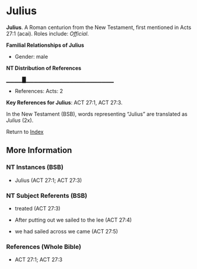 # Julius
**Julius**. 
A Roman centurion from the New Testament, first mentioned in Acts 27:1 (acai). 
Roles include: 
_Official_. 




**Familial Relationships of Julius**


* Gender: male


**NT Distribution of References**

▁▁▁▁█▁▁▁▁▁▁▁▁▁▁▁▁▁▁▁▁▁▁▁▁▁▁
* References: Acts: 2



**Key References for Julius**: 
ACT 27:1, ACT 27:3. 




In the New Testament (BSB), words representing “Julius” are translated as 
*Julius* (2x). 


Return to [Index](00-Index.md)

## More Information

### NT Instances (BSB)

* Julius (ACT 27:1; ACT 27:3)



### NT Subject Referents (BSB)

* treated (ACT 27:3)

* After putting out we sailed to the lee (ACT 27:4)

* we had sailed across we came (ACT 27:5)



### References (Whole Bible)

* ACT 27:1; ACT 27:3



